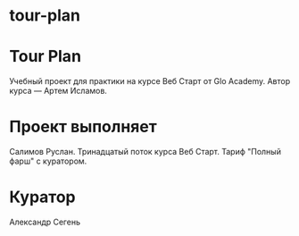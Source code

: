 # tour-plan
# Tour Plan
Учебный проект для практики на курсе Веб Старт от Glo Academy. Автор курса — Артем Исламов.

# Проект выполняет
Салимов Руслан. Тринадцатый поток курса Веб Старт. Тариф "Полный фарш" с куратором.

# Куратор
Александр Сегень
